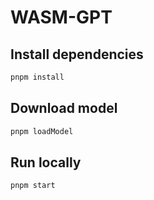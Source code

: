 # WASM-GPT

## Install dependencies

```bash
pnpm install
```

## Download model

```bash
pnpm loadModel
```

## Run locally

```bash
pnpm start
```
